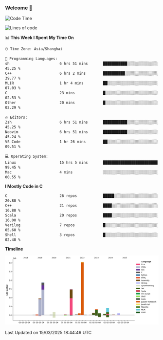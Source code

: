 ### Welcome 👋

<!--START_SECTION:waka-->
![Code Time](http://img.shields.io/badge/Code%20Time-1%2C857%20hrs%209%20mins-blue)

![Lines of code](https://img.shields.io/badge/From%20Hello%20World%20I%27ve%20Written-8.8%20million%20lines%20of%20code-blue)

📊 **This Week I Spent My Time On** 

```text
🕑︎ Time Zone: Asia/Shanghai

💬 Programming Languages: 
sh                       6 hrs 51 mins       ███████████░░░░░░░░░░░░░░   45.25 % 
C++                      6 hrs 2 mins        ██████████░░░░░░░░░░░░░░░   39.77 % 
MLIR                     1 hr 4 mins         ██░░░░░░░░░░░░░░░░░░░░░░░   07.03 % 
C                        23 mins             █░░░░░░░░░░░░░░░░░░░░░░░░   02.53 % 
Other                    20 mins             █░░░░░░░░░░░░░░░░░░░░░░░░   02.29 % 

🔥 Editors: 
Zsh                      6 hrs 51 mins       ███████████░░░░░░░░░░░░░░   45.25 % 
Neovim                   6 hrs 51 mins       ███████████░░░░░░░░░░░░░░   45.24 % 
VS Code                  1 hr 26 mins        ██░░░░░░░░░░░░░░░░░░░░░░░   09.51 % 

💻 Operating System: 
Linux                    15 hrs 5 mins       █████████████████████████   99.45 % 
Mac                      4 mins              ░░░░░░░░░░░░░░░░░░░░░░░░░   00.55 % 
```

**I Mostly Code in C** 

```text
C                        26 repos            █████░░░░░░░░░░░░░░░░░░░░   20.80 % 
C++                      21 repos            ████░░░░░░░░░░░░░░░░░░░░░   16.80 % 
Scala                    20 repos            ████░░░░░░░░░░░░░░░░░░░░░   16.00 % 
Verilog                  7 repos             █░░░░░░░░░░░░░░░░░░░░░░░░   05.60 % 
Shell                    3 repos             █░░░░░░░░░░░░░░░░░░░░░░░░   02.40 % 
```



**Timeline**

![Lines of Code chart](https://raw.githubusercontent.com/Bohan-hu/Bohan-hu/master/assets/bar_graph.png)


 Last Updated on 15/03/2025 18:44:46 UTC
<!--END_SECTION:waka-->



